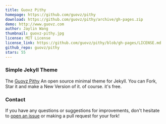 ```yaml
---
title: Guovz Pithy
homepage: https://github.com/guovz/pithy
download: https://github.com/guovz/pithy/archive/gh-pages.zip
demo: http://www.guovz.com
author: Jaylin Wang
thumbnail: guovz-pithy.jpg
license: MIT License
license_link: https://github.com/guovz/pithy/blob/gh-pages/LICENSE.md
github_repo: guovz/pithy
stars: 55
---
```


### Simple Jekyll Theme

The [Guovz Pithy](https://github.com/guovz/pithy) An open source
minimal theme for Jekyll. You can Fork, Star it and make a New Version
of it. of course. it's free.

### Contact

If you have any questions or suggestions for improvements, don't
hesitate to [open an issue](https://github.com/guovz/pithy/issues) or
making a pull request for your fork!

